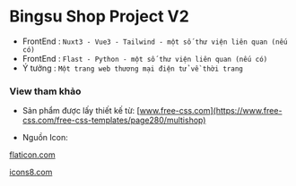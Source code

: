 # Bingsu Shop Project V2
- FrontEnd : `Nuxt3 - Vue3 - Tailwind - một số thư viện liên quan (nếu có)`
- FrontEnd : `Flast - Python - một số thư viện liên quan (nếu có)`
- Ý tưởng : `Một trang web thương mại điện tử về thời trang`


### View tham khảo

- Sản phẩm được lấy thiết kế từ: [www.free-css.com](https://www.free-css.com/free-css-templates/page280/multishop)

- Nguồn Icon:

[flaticon.com](https://www.flaticon.com/)

[icons8.com](https://icons8.com/icons/)

